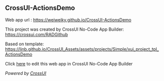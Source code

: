 ## CrossUI-ActionsDemo
Web app url : https://weiweiky.github.io/CrossUI-ActionsDemo

This project was created by CrossUI No-Code App Builder: https://crossui.com/RADGithub

Based on template: https://linb.github.io/CrossUI_Assets/assets/projects/Simple/xui_project_tpl_ActionsDemo

Click [here](https://crossui.com/RADGithub/#!from=github&owner=weiweiky&repo=CrossUI-ActionsDemo) to edit this web app in CrossUI No-Code App Builder

<i>Powered by [CrossUI](https://crossui.com)</i>
